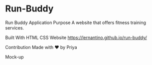 # Run-Buddy
Run Buddy Application
Purpose
A website that offers fitness training services.

Built With
HTML
CSS
Website
https://lernantino.github.io/run-buddy/

Contribution
Made with ❤️ by Priya

Mock-up
